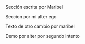 Sección escrita por Maribel

Seccion por mi alter ego	

Texto de otro cambio por maribel

Demo por alter por segundo intento
